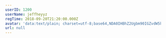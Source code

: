 ```yaml
---
userID: 1200
userName: jeffheyyz
regTime: 2018-09-20T21:20:00.000Z
avatar: 'data:text/plain; charset=utf-8;base64,NDA0IHBhZ2Ugbm90IGZvdW5kCg=='
url: null
---
```



